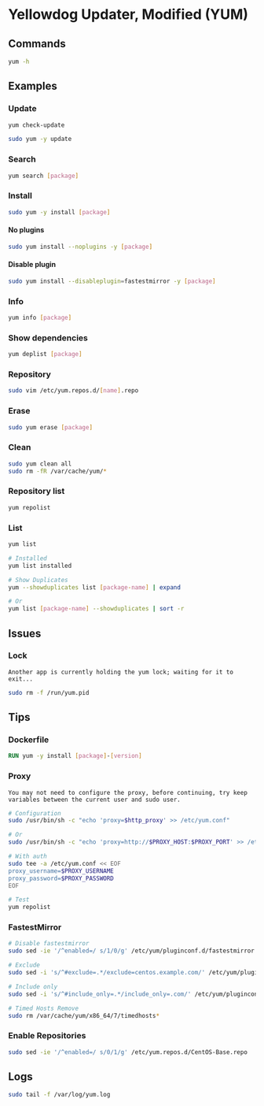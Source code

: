 # Yellowdog Updater, Modified (YUM)

## Commands

```sh
yum -h
```

## Examples

### Update

```sh
yum check-update
```

```sh
sudo yum -y update
```

### Search

```sh
yum search [package]
```

### Install

```sh
sudo yum -y install [package]
```

#### No plugins

```sh
sudo yum install --noplugins -y [package]
```

#### Disable plugin

```sh
sudo yum install --disableplugin=fastestmirror -y [package]
```

### Info

```sh
yum info [package]
```

### Show dependencies

```sh
yum deplist [package]
```

### Repository

```sh
sudo vim /etc/yum.repos.d/[name].repo
```

### Erase

```sh
sudo yum erase [package]
```

### Clean

```sh
sudo yum clean all
sudo rm -fR /var/cache/yum/*
```

### Repository list

```sh
yum repolist
```

### List

```sh
yum list

# Installed
yum list installed

# Show Duplicates
yum --showduplicates list [package-name] | expand

# Or
yum list [package-name] --showduplicates | sort -r
```

## Issues

### Lock

```log
Another app is currently holding the yum lock; waiting for it to exit...
```

```sh
sudo rm -f /run/yum.pid
```

## Tips

### Dockerfile

```Dockerfile
RUN yum -y install [package]-[version]
```

### Proxy

```log
You may not need to configure the proxy, before continuing, try keep variables between the current user and sudo user.
```

```sh
# Configuration
sudo /usr/bin/sh -c "echo 'proxy=$http_proxy' >> /etc/yum.conf"

# Or
sudo /usr/bin/sh -c "echo 'proxy=http://$PROXY_HOST:$PROXY_PORT' >> /etc/yum.conf"

# With auth
sudo tee -a /etc/yum.conf << EOF
proxy_username=$PROXY_USERNAME
proxy_password=$PROXY_PASSWORD
EOF

# Test
yum repolist
```

### FastestMirror

```sh
# Disable fastestmirror
sudo sed -ie '/^enabled=/ s/1/0/g' /etc/yum/pluginconf.d/fastestmirror.conf

# Exclude
sudo sed -i 's/^#exclude=.*/exclude=centos.example.com/' /etc/yum/pluginconf.d/fastestmirror.conf

# Include only
sudo sed -i 's/^#include_only=.*/include_only=.com/' /etc/yum/pluginconf.d/fastestmirror.conf

# Timed Hosts Remove
sudo rm /var/cache/yum/x86_64/7/timedhosts*
```

### Enable Repositories

```sh
sudo sed -ie '/^enabled=/ s/0/1/g' /etc/yum.repos.d/CentOS-Base.repo
```

## Logs

```sh
sudo tail -f /var/log/yum.log
```
